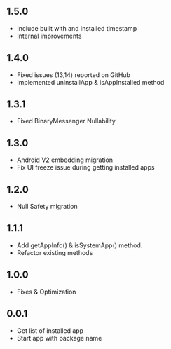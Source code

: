 ## 1.5.0

* Include built with and installed timestamp
* Internal improvements

## 1.4.0

* Fixed issues (13,14) reported on GitHub
* Implemented uninstallApp & isAppInstalled method

## 1.3.1

* Fixed BinaryMessenger Nullability

## 1.3.0

* Android V2 embedding migration
* Fix UI freeze issue during getting installed apps

## 1.2.0

* Null Safety migration

## 1.1.1

* Add getAppInfo() & isSystemApp() method.
* Refactor existing methods

## 1.0.0

* Fixes & Optimization

## 0.0.1

* Get list of installed app
* Start app with package name
